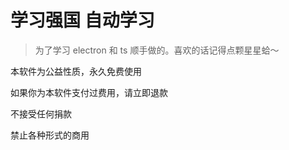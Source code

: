 # 学习强国 自动学习

> 为了学习 electron 和 ts 顺手做的。喜欢的话记得点颗星星蛤～

本软件为公益性质，永久免费使用

如果你为本软件支付过费用，请立即退款

不接受任何捐款

禁止各种形式的商用
